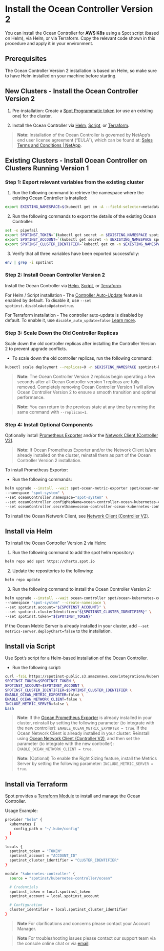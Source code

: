 # Install the Ocean Controller Version 2

You can install the Ocean Controller for **AWS K8s** using a Spot script (based on Helm), via Helm, or via Terraform. Copy the relevant code shown in this procedure and apply it in your environment. 

## Prerequisites

The Ocean Controller Version 2 installation is based on Helm, so make sure to have Helm installed on your machine before starting.

## New Clusters - Install the Ocean Controller Version 2

1.  Pre-installation: Create a [Spot Programmatic token](https://docs.spot.io/administration/api/create-api-token ) (or use an existing one) for the cluster.  

2.  Install the Ocean Controller via [Helm](https://docs.spot.io/ocean/tutorials/spot-kubernetes-controller/ocean-controller-two-install?id=install-via-helm), [Script](https://docs.spot.io/ocean/tutorials/spot-kubernetes-controller/ocean-controller-two-install?id=install-via-script), or [Terraform](https://docs.spot.io/ocean/tutorials/spot-kubernetes-controller/ocean-controller-two-install?id=install-via-terraform).  

>**Note**: Installation of the Ocean Controller is governed by NetApp’s end user license agreement (“EULA”), which can be found at: [Sales Terms and Conditions | NetApp](https://www.netapp.com/how-to-buy/sales-terms-and-conditions/). 

## Existing Clusters - Install Ocean Controller on Clusters Running Version 1

### Step 1: Export relevant variables from the existing cluster

1.  Run the following command to retrieve the namespace where the existing Ocean Controller is installed: 

```bash
export EXISTING_NAMESPACE=$(kubectl get cm -A --field-selector=metadata.name=spotinst-kubernetes-cluster-controller-config -o jsonpath='{.items[0].metadata.namespace}')
```

2.  Run the following commands to export the details of the existing Ocean Controller: 

```bash
set -o pipefail 
export SPOTINST_TOKEN=`(kubectl get secret -n $EXISTING_NAMESPACE spotinst-kubernetes-cluster-controller -o jsonpath='{.data.token}' | base64 -d) || kubectl get cm -n $EXISTING_NAMESPACE spotinst-kubernetes-cluster-controller-config -o jsonpath='{.data.spotinst\.token}'` 2&>1 
export SPOTINST_ACCOUNT=`(kubectl get secret -n $EXISTING_NAMESPACE spotinst-kubernetes-cluster-controller -o jsonpath='{.data.account}' | base64 -d) || kubectl get cm -n $EXISTING_NAMESPACE spotinst-kubernetes-cluster-controller-config -o jsonpath='{.data.spotinst\.account}'` 2&>1 
export SPOTINST_CLUSTER_IDENTIFIER=`kubectl get cm -n $EXISTING_NAMESPACE spotinst-kubernetes-cluster-controller-config -o jsonpath='{.data.spotinst\.cluster-identifier}'` 
```

3.  Verify that all three variables have been exported successfully: 

```bash
env | grep -i spotinst 
```

### Step 2: Install Ocean Controller Version 2

Install the Ocean Controller via [Helm](https://docs.spot.io/ocean/tutorials/spot-kubernetes-controller/ocean-controller-two-install?id=install-via-helm), [Script](https://docs.spot.io/ocean/tutorials/spot-kubernetes-controller/ocean-controller-two-install?id=install-via-script), or [Terraform](https://docs.spot.io/ocean/tutorials/spot-kubernetes-controller/ocean-controller-two-install?id=install-via-terraform). 

For Helm / Script installation - The [Controller Auto-Update](https://docs.spot.io/ocean/tutorials/spot-kubernetes-controller/ocean-controller-two-update) feature is enabled by default. To disable it, use `--set spotinst.disableAutoUpdate=true`.  

For Terraform installation - The controller auto-update is disabled by default. To enable it, use `disable_auto_update=false` [Learn more](https://registry.terraform.io/modules/spotinst/kubernetes-controller/ocean/latest#input_disable_auto_update). 

### Step 3: Scale Down the Old Controller Replicas

Scale down the old controller replicas after installing the Controller Version 2 to prevent upgrade conflicts.  

*   To scale down the old controller replicas, run the following command: 

```bash
kubectl scale deployment --replicas=0 -n $EXISTING_NAMESPACE spotinst-kubernetes-cluster-controller 
```
> **Note**:  The Ocean Controller Version 2 replicas begin operating a few seconds after all Ocean Controller version 1 replicas are fully removed. Completely removing Ocean Controller Version 1 will allow Ocean Controller Version 2 to ensure a smooth transition and optimal performance.
 
>**Note**: You can return to the previous state at any time by running the same command with `--replicas=1`. 

### Step 4: Install Optional Components

Optionally install [Prometheus Exporter](https://docs.spot.io/ocean/tools-and-integrations/prometheus/) and/or the [Network Client (Controller V2)](https://docs.spot.io/ocean/tutorials/install-network-client-v2). 

>**Note**: If Ocean Prometheus Exporter and/or the Network Client is/are already installed on the cluster, reinstall them as part of the Ocean Controller Version 2 installation. 

To install Prometheus Exporter: 

*   Run the following commands:

```bash
helm upgrade --install --wait spot-ocean-metric-exporter spot/ocean-metric-exporter \
--namespace "spot-system" \
--set oceanController.namespace="spot-system" \
--set oceanController.configMapName=ocean-controller-ocean-kubernetes-controller \
--set oceanController.secretName=ocean-controller-ocean-kubernetes-controller
```

To install the Ocean Network Client, see [Network Client (Controller V2)](https://docs.spot.io/ocean/tutorials/install-network-client-v2).

<!-- *   Run the following commands: 

```bash
helm upgrade --install --wait spotinst-ocean-network-client spot/ocean-network-client \
--namespace "spot-system" \
--set namespace="spot-system" \
--set oceanController.configMapName=ocean-controller-ocean-kubernetes-controller \
--set oceanController.secretName=ocean-controller-ocean-kubernetes-controller
```
-->

## Install via Helm

To install the Ocean Controller Version 2 via Helm: 

1.  Run the following command to add the spot helm repository: 

```bash
helm repo add spot https://charts.spot.io
```

2.  Update the repositories to the following:

```bash
helm repo update
```

3.  Run the following command to install the Ocean Controller Version 2:

```bash
helm upgrade --install --wait ocean-controller spot/ocean-kubernetes-controller \
--namespace "spot-system" --create-namespace \
--set spotinst.account="${SPOTINST_ACCOUNT}" \
--set spotinst.clusterIdentifier="${SPOTINST_CLUSTER_IDENTIFIER}" \
--set spotinst.token="${SPOTINST_TOKEN}"
```
If the Ocean Metric Server is already installed in your cluster, add `--set metrics-server.deployChart=false` to the installation. 

## Install via Script  

Use Spot’s script for a Helm-based installation of the Ocean Controller. 

*   Run the following script: 

 ```bash
curl -fsSL https://spotinst-public.s3.amazonaws.com/integrations/kubernetes/cluster-controller-v2/scripts/init.sh | \
SPOTINST_TOKEN=$SPOTINST_TOKEN \
SPOTINST_ACCOUNT=$SPOTINST_ACCOUNT \
SPOTINST_CLUSTER_IDENTIFIER=$SPOTINST_CLUSTER_IDENTIFIER \
ENABLE_OCEAN_METRIC_EXPORTER=false \
ENABLE_OCEAN_NETWORK_CLIENT=false \
INCLUDE_METRIC_SERVER=false \
bash
```

>**Note**: If the [Ocean Prometheus Exporter](https://docs.spot.io/ocean/tools-and-integrations/prometheus/) is already installed in your cluster, reinstall by setting the following parameter (to integrate with the new controller): `ENABLE_OCEAN_METRIC_EXPORTER = true`.
> If the Ocean Network Client is already installed in your cluster:
> Reinstall using [Ocean Network Client (Controller V2)](https://docs.spot.io/ocean/tutorials/install-network-client-v2), and then set the parameter (to integrate with the new controller): `ENABLE_OCEAN_NETWORK_CLIENT = true`.  

>**Note**: (Optional) To enable the Right Sizing feature, install the Metrics Server by setting the following parameter: `INCLUDE_METRIC_SERVER = true`.  

## Install via Terraform    

Spot provides a [Terraform Module](https://registry.terraform.io/modules/spotinst/kubernetes-controller/ocean/latest) to install and manage the Ocean Controller. 

Usage Example: 

```bash
provider "helm" {
  kubernetes {
    config_path = "~/.kube/config"
  }
}

locals {
  spotinst_token = "TOKEN"
  spotinst_account = "ACCOUNT_ID"
  spotinst_cluster_identifier = "CLUSTER_IDENTIFIER"
}

module "kubernetes-controller" {
  source = "spotinst/kubernetes-controller/ocean"

  # Credentials
  spotinst_token = local.spotinst_token
  spotinst_account = local.spotinst_account

  # Configuration
  cluster_identifier = local.spotinst_cluster_identifier
}
```

>**Note** For clarifications and concerns please contact your Account Manager.  

>**Note** For troubleshooting issues please contact our support team via the console online chat or via [email](https://spot.io/support/).  
